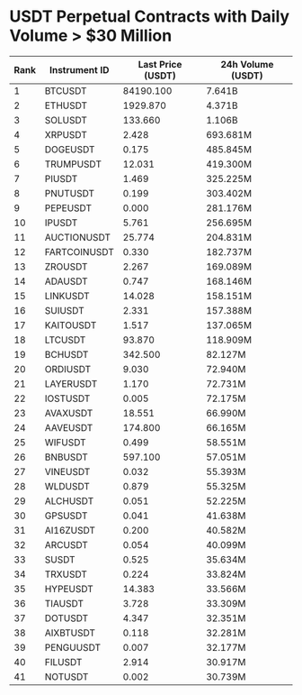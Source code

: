 # USDT Perpetual Contracts with Daily Volume > $30 Million

| Rank | Instrument ID | Last Price (USDT) | 24h Volume (USDT) |
|------|---------------|-------------------|-------------------|
| 1 | BTCUSDT | 84190.100 | 7.641B |
| 2 | ETHUSDT | 1929.870 | 4.371B |
| 3 | SOLUSDT | 133.660 | 1.106B |
| 4 | XRPUSDT | 2.428 | 693.681M |
| 5 | DOGEUSDT | 0.175 | 485.845M |
| 6 | TRUMPUSDT | 12.031 | 419.300M |
| 7 | PIUSDT | 1.469 | 325.225M |
| 8 | PNUTUSDT | 0.199 | 303.402M |
| 9 | PEPEUSDT | 0.000 | 281.176M |
| 10 | IPUSDT | 5.761 | 256.695M |
| 11 | AUCTIONUSDT | 25.774 | 204.831M |
| 12 | FARTCOINUSDT | 0.330 | 182.737M |
| 13 | ZROUSDT | 2.267 | 169.089M |
| 14 | ADAUSDT | 0.747 | 168.146M |
| 15 | LINKUSDT | 14.028 | 158.151M |
| 16 | SUIUSDT | 2.331 | 157.388M |
| 17 | KAITOUSDT | 1.517 | 137.065M |
| 18 | LTCUSDT | 93.870 | 118.909M |
| 19 | BCHUSDT | 342.500 | 82.127M |
| 20 | ORDIUSDT | 9.030 | 72.940M |
| 21 | LAYERUSDT | 1.170 | 72.731M |
| 22 | IOSTUSDT | 0.005 | 72.175M |
| 23 | AVAXUSDT | 18.551 | 66.990M |
| 24 | AAVEUSDT | 174.800 | 66.165M |
| 25 | WIFUSDT | 0.499 | 58.551M |
| 26 | BNBUSDT | 597.100 | 57.051M |
| 27 | VINEUSDT | 0.032 | 55.393M |
| 28 | WLDUSDT | 0.879 | 55.325M |
| 29 | ALCHUSDT | 0.051 | 52.225M |
| 30 | GPSUSDT | 0.041 | 41.638M |
| 31 | AI16ZUSDT | 0.200 | 40.582M |
| 32 | ARCUSDT | 0.054 | 40.099M |
| 33 | SUSDT | 0.525 | 35.634M |
| 34 | TRXUSDT | 0.224 | 33.824M |
| 35 | HYPEUSDT | 14.383 | 33.566M |
| 36 | TIAUSDT | 3.728 | 33.309M |
| 37 | DOTUSDT | 4.347 | 32.351M |
| 38 | AIXBTUSDT | 0.118 | 32.281M |
| 39 | PENGUUSDT | 0.007 | 32.177M |
| 40 | FILUSDT | 2.914 | 30.917M |
| 41 | NOTUSDT | 0.002 | 30.739M |
